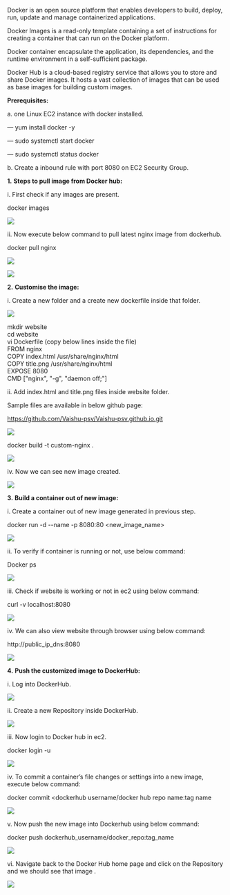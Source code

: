 
Docker is an open source platform that enables developers to build, deploy, run, update and manage containerized applications.

Docker Images is a read-only template containing a set of instructions for creating a container that can run on the Docker platform.

Docker container encapsulate the application, its dependencies, and the runtime environment in a self-sufficient package.

Docker Hub is a cloud-based registry service that allows you to store and share Docker images. It hosts a vast collection of images that can be used as base images for building custom images.

**Prerequisites:**

a. one Linux EC2 instance with docker installed.

— yum install docker -y

— sudo systemctl start docker

— sudo systemctl status docker

b. Create a inbound rule with port 8080 on EC2 Security Group.

**1.** **Steps to pull image from Docker hub:**

i. First check if any images are present.

docker images

![](https://miro.medium.com/v2/resize:fit:874/1*FRE6H515aChqrZm8g9p2bg.png)

ii. Now execute below command to pull latest nginx image from dockerhub.

docker pull nginx

![](https://miro.medium.com/v2/resize:fit:875/1*lUiS_viYVEVpKgrLWpHxcw.png)

![](https://miro.medium.com/v2/resize:fit:875/1*EaLfKl_EZwGYAqH30XEBaA.png)

**2.** **Customise the image:**

i. Create a new folder and a create new dockerfile inside that folder.

![](https://miro.medium.com/v2/resize:fit:845/1*kEo9jWANUwVzXvsBnc5Cpw.png)

mkdir website  
cd website  
vi Dockerfile (copy below lines inside the file)  
FROM nginx  
COPY index.html /usr/share/nginx/html  
COPY title.png /usr/share/nginx/html  
EXPOSE 8080  
CMD ["nginx", "-g", "daemon off;"]  

ii. Add index.html and title.png files inside website folder.

Sample files are available in below github page:

https://github.com/Vaishu-psv/Vaishu-psv.github.io.git

![](https://miro.medium.com/v2/resize:fit:538/1*gilGH8gJvJa8AaRFqeLYsA.png)

docker build -t custom-nginx .

![](https://miro.medium.com/v2/resize:fit:875/1*CfZKGfjpBw1Z6wu1zYbchg.png)

iv. Now we can see new image created.

![](https://miro.medium.com/v2/resize:fit:875/1*b5CEHh2O2v5pUcj68voADw.png)

**3.** **Build a container out of new image:**

i. Create a container out of new image generated in previous step.

docker run -d --name <name-container> -p 8080:80 <new_image_name>

![](https://miro.medium.com/v2/resize:fit:875/1*hd3QubGYaDvKWPtLsGYLaw.png)

ii. To verify if container is running or not, use below command:

Docker ps

![](https://miro.medium.com/v2/resize:fit:875/1*If1SCQhjk1HPxEj-Jmv6Uw.png)

iii. Check if website is working or not in ec2 using below command:

curl -v localhost:8080

![](https://miro.medium.com/v2/resize:fit:875/1*j0m4KY75e6z84jA-PAtSDA.png)

iv. We can also view website through browser using below command:

http://public_ip_dns:8080

![](https://miro.medium.com/v2/resize:fit:875/1*Ecpet3h587fwz8p7V2gEFQ.png)

**4.** **Push the customized image to DockerHub:**

i. Log into DockerHub.

![](https://miro.medium.com/v2/resize:fit:875/1*7cFZtvVxuhrKDRnZkNOSOA.png)

ii. Create a new Repository inside DockerHub.

![](https://miro.medium.com/v2/resize:fit:875/1*L781Y-NSZxccVNhXQPgWzQ.png)

iii. Now login to Docker hub in ec2.

docker login -u <docker username>

![](https://miro.medium.com/v2/resize:fit:875/1*780uuqmn8ASCQ-rrUFbS-w.png)

iv. To commit a container’s file changes or settings into a new image, execute below command:

docker commit <container id> <dockerhub username/docker hub repo name:tag name

![](https://miro.medium.com/v2/resize:fit:875/1*WSpkyMA8JwbuSqssQVL1Ew.png)

v. Now push the new image into Dockerhub using below command:

docker push dockerhub_username/docker_repo:tag_name

![](https://miro.medium.com/v2/resize:fit:875/1*PxdrzK3VQIOAtWjxy5UFcw.png)

vi. Navigate back to the Docker Hub home page and click on the Repository and we should see that image .

![](https://miro.medium.com/v2/resize:fit:875/1*aqkZw2h8PAMxedbxXFPjNw.png)

[](https://medium.com/m/signin?actionUrl=https%3A%2F%2Fmedium.com%2F_%2Fbookmark%2Fp%2F73ccdc1016fd&operation=register&redirect=https%3A%2F%2Fmedium.com%2F%40vaishnavipolichetti%2Fcustomise-docker-image-and-push-into-dockerhub-73ccdc1016fd&source=--------------------------bookmark_footer-----------)
